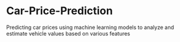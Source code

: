 # Car-Price-Prediction
Predicting car prices using machine learning models to analyze and estimate vehicle values based on various features
